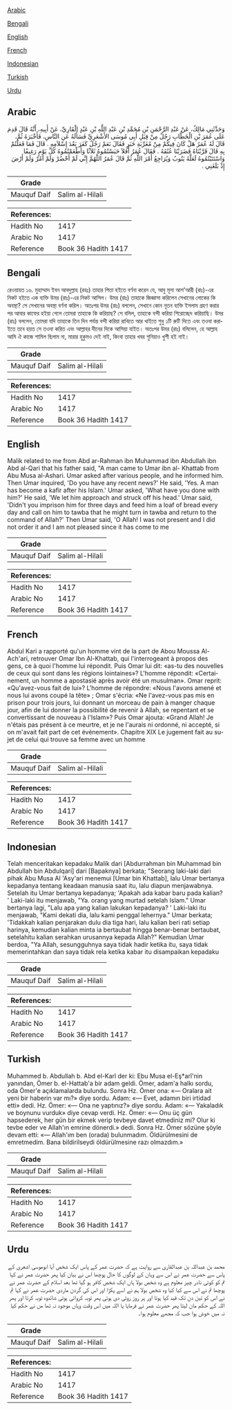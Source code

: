 [Arabic](#arabic)

[Bengali](#bengali)

[English](#english)

[French](#french)

[Indonesian](#indonesian)

[Turkish](#turkish)

[Urdu](#urdu)

## Arabic


<div dir="rtl" lang="ar" style={{fontSize:'larger',backgroundColor:'#f8f9fa',padding:20}}>
وَحَدَّثَنِي مَالِكٌ، عَنْ عَبْدِ الرَّحْمَنِ بْنِ مُحَمَّدِ بْنِ عَبْدِ اللَّهِ بْنِ عَبْدٍ الْقَارِيِّ، عَنْ أَبِيهِ، أَنَّهُ قَالَ قَدِمَ عَلَى عُمَرَ بْنِ الْخَطَّابِ رَجُلٌ مِنْ قِبَلِ أَبِي مُوسَى الأَشْعَرِيِّ فَسَأَلَهُ عَنِ النَّاسِ، فَأَخْبَرَهُ ثُمَّ، قَالَ لَهُ عُمَرُ هَلْ كَانَ فِيكُمْ مِنْ مُغَرِّبَةِ خَبَرٍ فَقَالَ نَعَمْ رَجُلٌ كَفَرَ بَعْدَ إِسْلاَمِهِ ‏.‏ قَالَ فَمَا فَعَلْتُمْ بِهِ قَالَ قَرَّبْنَاهُ فَضَرَبْنَا عُنُقَهُ ‏.‏ فَقَالَ عُمَرُ أَفَلاَ حَبَسْتُمُوهُ ثَلاَثًا وَأَطْعَمْتُمُوهُ كُلَّ يَوْمٍ رَغِيفًا وَاسْتَتَبْتُمُوهُ لَعَلَّهُ يَتُوبُ وَيُرَاجِعُ أَمْرَ اللَّهِ ثُمَّ قَالَ عُمَرُ اللَّهُمَّ إِنِّي لَمْ أَحْضُرْ وَلَمْ آمُرْ وَلَمْ أَرْضَ إِذْ بَلَغَنِي ‏.‏
</div>
<div style={{backgroundColor:'#f8f9fa',padding:20, marginBottom: 10}}><table> <thead> <tr> <th>Grade</th> <th></th> </tr> </thead> <tbody> <tr><td>Mauquf Daif</td><td>Salim al-Hilali</td></tr></tbody></table><table> <thead> <tr> <th>References:</th> <th></th> </tr> </thead> <tbody><tr><td>Hadith No</td><td>1417</td></tr><tr><td>Arabic No</td><td>1417</td></tr><tr><td>Reference</td><td>Book 36 Hadith 1417</td></tr></tbody></table></div>

## Bengali


<div dir="ltr" lang="bn" style={{fontSize:'larger',backgroundColor:'#f8f9fa',padding:20}}>
রেওয়ায়ত ১৬. মুহাম্মাদ ইবন আবদুল্লাহ (রহঃ) তাহার পিতা হইতে বর্ণনা করেন যে, আবু মূসা আশ'আরী (রাঃ)-এর নিকট হইতে এক ব্যক্তি উমর (রাঃ)-এর নিকট আসিল। উমর (রাঃ) তাহাকে জিজ্ঞাসা করিলেন সেখানের লোকের কি অবস্থা? সে সেখানের অবস্থা বর্ণনা করিল। অতঃপর উমর (রাঃ) বললেন, সেখানে কোন নূতন ব্যক্তি ইসলাম গ্রহণ করার পর আবার কাফের হইয়া গেলে তোমরা তাহাকে কি করিয়াছ? সে বলিল, তাহাকে বন্দী করিয়া শিরোচ্ছেদ করিয়াছি। উমর (রাঃ) বললেন, তোমরা যদি তাহাকে তিন দিন পর্যন্ত বন্দী করিয়া রাখিতে আর খাইতে শুধু ১টি রুটি দিতে এবং তওবা করাইতে তবে হয়ত সে তওবা করিত এবং আল্লাহর দীনের দিকে আসিয়া যাইত। অতঃপর উমর (রাঃ) বলিলেন, হে আল্লাহ আমি ঐ কাজে শামিল ছিলাম না, মারার হুকুমও দেই নাই, কিংবা তাহার খবর শুনিয়াও খুশী হই নাই।
</div>
<div style={{backgroundColor:'#f8f9fa',padding:20, marginBottom: 10}}><table> <thead> <tr> <th>Grade</th> <th></th> </tr> </thead> <tbody> <tr><td>Mauquf Daif</td><td>Salim al-Hilali</td></tr></tbody></table><table> <thead> <tr> <th>References:</th> <th></th> </tr> </thead> <tbody><tr><td>Hadith No</td><td>1417</td></tr><tr><td>Arabic No</td><td>1417</td></tr><tr><td>Reference</td><td>Book 36 Hadith 1417</td></tr></tbody></table></div>

## English


<div dir="ltr" lang="en" style={{fontSize:'larger',backgroundColor:'#f8f9fa',padding:20}}>
Malik related to me from Abd ar-Rahman ibn Muhammad ibn Abdullah ibn Abd al-Qari that his father said, "A man came to Umar ibn al- Khattab from Abu Musa al-Ashari. Umar asked after various people, and he informed him. Then Umar inquired, 'Do you have any recent news?' He said, 'Yes. A man has become a kafir after his Islam.' Umar asked, 'What have you done with him?' He said, 'We let him approach and struck off his head.' Umar said, 'Didn't you imprison him for three days and feed him a loaf of bread every day and call on him to tawba that he might turn in tawba and return to the command of Allah?' Then Umar said, 'O Allah! I was not present and I did not order it and I am not pleased since it has come to me
</div>
<div style={{backgroundColor:'#f8f9fa',padding:20, marginBottom: 10}}><table> <thead> <tr> <th>Grade</th> <th></th> </tr> </thead> <tbody> <tr><td>Mauquf Daif</td><td>Salim al-Hilali</td></tr></tbody></table><table> <thead> <tr> <th>References:</th> <th></th> </tr> </thead> <tbody><tr><td>Hadith No</td><td>1417</td></tr><tr><td>Arabic No</td><td>1417</td></tr><tr><td>Reference</td><td>Book 36 Hadith 1417</td></tr></tbody></table></div>

## French


<div dir="ltr" lang="fr" style={{fontSize:'larger',backgroundColor:'#f8f9fa',padding:20}}>
Abdul Kari a rapporté qu'un homme vint de la part de Abou Moussa Al-Ach'ari, retrouver Omar Ibn Al-Khattab, qui l'interrogeant à propos des gens, ce à quoi l'homme lui répondit. Puis Omar lui dit: «as-tu des nouvelles de ceux qui sont dans les régions lointaines»? L'homme répondit: «Certainement, un homme a apostasié après avoir été un musulman». Omar reprit: «Qu'avez-vous fait de lui»? L'homme de répondre: «Nous l'avons amené et nous lui avons coupé la tête» ; Omar s'écria: «Ne l'avez-vous pas mis en prison pour trois jours, lui donnant un morceau de pain à manger chaque jour, afin de lui donner la possibilité de revenir à Allah, se repentant et se convertissant de nouveau à l'Islam»? Puis Omar ajouta: «Grand Allah! Je n'étais pas présent à ce meurtre, et je ne l'aurais ni ordonné, ni accepté, si on m'avait fait part de cet événement». Chapitre XIX Le jugement fait au sujet de celui qui trouve sa femme avec un homme
</div>
<div style={{backgroundColor:'#f8f9fa',padding:20, marginBottom: 10}}><table> <thead> <tr> <th>Grade</th> <th></th> </tr> </thead> <tbody> <tr><td>Mauquf Daif</td><td>Salim al-Hilali</td></tr></tbody></table><table> <thead> <tr> <th>References:</th> <th></th> </tr> </thead> <tbody><tr><td>Hadith No</td><td>1417</td></tr><tr><td>Arabic No</td><td>1417</td></tr><tr><td>Reference</td><td>Book 36 Hadith 1417</td></tr></tbody></table></div>

## Indonesian


<div dir="ltr" lang="id" style={{fontSize:'larger',backgroundColor:'#f8f9fa',padding:20}}>
Telah menceritakan kepadaku Malik dari [Abdurrahman bin Muhammad bin Abdullah bin Abdulqari] dari [Bapaknya] berkata; "Seorang laki-laki dari pihak Abu Musa Al 'Asy'ari menemui [Umar bin Khattab], lalu Umar bertanya kepadanya tentang keadaan manusia saat itu, lalu diapun menjawabnya. Setelah itu Umar bertanya kepadanya; 'Apakah ada kabar baru pada kalian? ' Laki-laki itu menjawab, "Ya. orang yang murtad setelah Islam." Umar bertanya lagi, "Lalu apa yang kalian lakukan kepadanya? ' Laki-laki itu menjawab, "Kami dekati dia, lalu kami penggal lehernya." Umar berkata; 'Tidakkah kalian penjarakan dulu dia tiga hari, lalu kalian beri rati setiap harinya, kemudian kalian minta ia bertaubat hingga benar-benar bertaubat, setelahitu kalian serahkan urusannya kepada Allah?" Kemudian Umar berdoa, "Ya Allah, sesungguhnya saya tidak hadir ketika itu, saya tidak memerintahkan dan saya tidak rela ketika kabar itu disampaikan kepadaku
</div>
<div style={{backgroundColor:'#f8f9fa',padding:20, marginBottom: 10}}><table> <thead> <tr> <th>Grade</th> <th></th> </tr> </thead> <tbody> <tr><td>Mauquf Daif</td><td>Salim al-Hilali</td></tr></tbody></table><table> <thead> <tr> <th>References:</th> <th></th> </tr> </thead> <tbody><tr><td>Hadith No</td><td>1417</td></tr><tr><td>Arabic No</td><td>1417</td></tr><tr><td>Reference</td><td>Book 36 Hadith 1417</td></tr></tbody></table></div>

## Turkish


<div dir="ltr" lang="tr" style={{fontSize:'larger',backgroundColor:'#f8f9fa',padding:20}}>
Muhammed b. Abdullah b. Abd el-Karî der ki: Ebu Musa el-Eş*arî'nin yanından, Ömer b. el-Hattab'a bir adam geldi. Ömer, adam'a halkı sordu, oda Ömer'e açıklamalarda bulundu. Sonra Hz. Ömer ona: «— Oralara ait yeni bir haberin var mı?» diye sordu. Adam: «— Evet, adamın biri irtidad etti» dedi. Hz. Ömer: «— Ona ne yaptınız?» diye sordu. Adam: «— Yakaladık ve boynunu vurduk» diye cevap verdi. Hz. Ömer: «— Onu üç gün hapsederek, her gün bir ekmek verip tevbeye davet etmediniz mi? Olur ki tevbe eder ve Allah'ın emrine dönerdi.» dedi. Sonra Hz. Ömer sözüne şöyle devam etti: «— Allah'ım ben (orada) bulunmadım. Öldürülmesini de emretmedim. Bana bildirilseydi öldürülmesine razı olmazdım.»
</div>
<div style={{backgroundColor:'#f8f9fa',padding:20, marginBottom: 10}}><table> <thead> <tr> <th>Grade</th> <th></th> </tr> </thead> <tbody> <tr><td>Mauquf Daif</td><td>Salim al-Hilali</td></tr></tbody></table><table> <thead> <tr> <th>References:</th> <th></th> </tr> </thead> <tbody><tr><td>Hadith No</td><td>1417</td></tr><tr><td>Arabic No</td><td>1417</td></tr><tr><td>Reference</td><td>Book 36 Hadith 1417</td></tr></tbody></table></div>

## Urdu


<div dir="rtl" lang="ur" style={{fontSize:'larger',backgroundColor:'#f8f9fa',padding:20}}>
محمد بن عبداللہ بن عبدالقاری سے روایت ہے کہ حضرت عمر کے پاس ایک شخص آیا ابوموسیٰ اشعری کے پاس سے حضرت عمر نے اس سے وہاں کے لوگوں کا حال پوچھا اس نے بیان کیا پھر حضرت عمر نے کہا تم کو کوئی نادر چیز معلوم ہے وہ شخص بولا ہاں ایک شخص کافر ہو گیا تھا بعد اسلام کے حضرت عمر نے پوچھا تم نے اس سے کیا کیا وہ شخص بولا ہم نے اسے پکڑا اور اس کی گردن ماردی حضرت عمر نے کہا تم نے اس کو تین دن تک قید کیا ہوتا اور ہر روز روٹی دی ہوتی پھر توبہ کروائی ہوتی شائدوہ توبہ کرتا اور پھر اللہ کے حکم مان لیتا پھر حضرت عمر نے فرمایا یا اللہ میں اس وقت وہاں موجود نہ تھا مں نے حکم کیا نہ میں خوش ہوا جب کہ مجھے معلوم ہوا۔
</div>
<div style={{backgroundColor:'#f8f9fa',padding:20, marginBottom: 10}}><table> <thead> <tr> <th>Grade</th> <th></th> </tr> </thead> <tbody> <tr><td>Mauquf Daif</td><td>Salim al-Hilali</td></tr></tbody></table><table> <thead> <tr> <th>References:</th> <th></th> </tr> </thead> <tbody><tr><td>Hadith No</td><td>1417</td></tr><tr><td>Arabic No</td><td>1417</td></tr><tr><td>Reference</td><td>Book 36 Hadith 1417</td></tr></tbody></table></div>